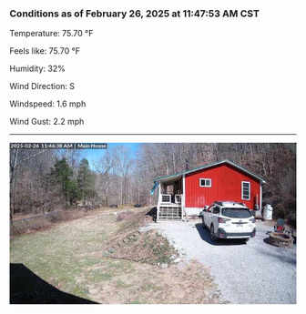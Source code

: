 ### Conditions as of February 26, 2025 at 11:47:53 AM CST 

Temperature: 75.70 &deg;F

Feels like: 75.70 &deg;F

Humidity: 32%

Wind Direction: S

Windspeed: 1.6 mph

Wind Gust: 2.2 mph

---

<img src="./images/latest.jpeg"/>

